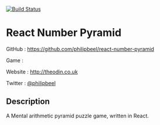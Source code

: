 [![Build Status](https://circleci.com/gh/philipbeel/react-number-pyramid.svg?&style=shield&circle-token=d766b5ba41f74c9d35cb0cd08d48aa321c42bc26)](https://circleci.com/gh/philipbeel/react-number-pyramid)

# React Number Pyramid

GitHub : https://github.com/philipbeel/react-number-pyramid

Game :

Website : http://theodin.co.uk

Twitter : [@philipbeel](https://twitter.com/philipbeel)

## Description

A Mental arithmetic pyramid puzzle game, written in React.
